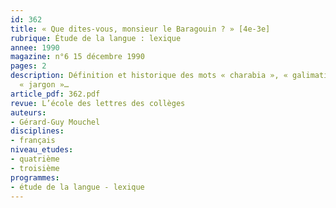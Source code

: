 ```yaml
---
id: 362
title: « Que dites-vous, monsieur le Baragouin ? » [4e-3e] 
rubrique: Étude de la langue : lexique
annee: 1990
magazine: n°6 15 décembre 1990
pages: 2
description: Définition et historique des mots « charabia », « galimatias », « baragouin »,
  « jargon »…
article_pdf: 362.pdf
revue: L’école des lettres des collèges
auteurs:
- Gérard-Guy Mouchel
disciplines:
- français
niveau_etudes:
- quatrième
- troisième
programmes:
- étude de la langue - lexique
---
```


